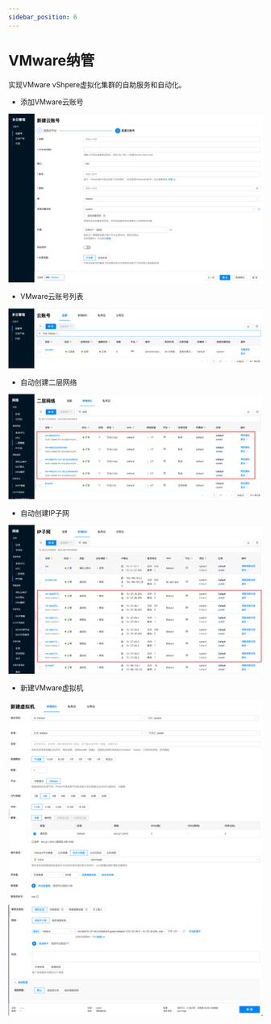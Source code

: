 ```yaml
---
sidebar_position: 6
---
```


# VMware纳管

实现VMware vShpere虚拟化集群的自助服务和自动化。

- 添加VMware云账号

![](./images/createvmware.png)

- VMware云账号列表

![](./images/vmwarelist.png)

- 自动创建二层网络

![](./images/vmwarewirelist.png)

- 自动创建IP子网

![](./images/vmwareipsubnetlist.png)

- 新建VMware虚拟机

![](./images/createvmwarevm1.png)
![](./images/createvmwarevm2.png)
